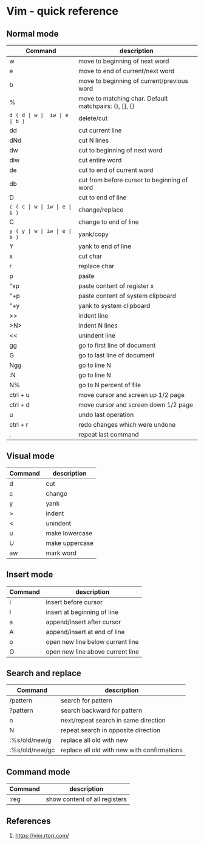 # Vim - quick reference

## Normal mode
| Command | description |
| ------- | ----------- |
| w | move to beginning of next word |
| e | move to end of current/next word |
| b | move to beginning of current/previous word |
| % | move to matching char. Default matchpairs: (), [], {} |
| `d ( d \| w \|  iw \| e \| b )` | delete/cut |
| dd | cut current line |
| dNd | cut N lines|
| dw | cut to beginning of next word |
| diw | cut entire word |
| de | cut to end of current word |
| db | cut from before cursor to beginning of word |
| D | cut to end of line |
| `c ( c \| w \| iw \| e \| b )` | change/replace |
| C | change to end of line |
| `y ( y \| w \| iw \| e \| b )` | yank/copy |
| Y | yank to end of line |
| x | cut char |
| r | replace char |
| p | paste |
| "xp | paste content of register x |
| "+p | paste content of system clipboard |
| "+y | yank to system clipboard |
| >> | indent line |
| >N> | indent N lines |
| << | unindent line
| gg | go to first line of document |
| G | go to last line of document |
| Ngg | go to line N |
| :N | go to line N |
| N% | go to N percent of file |
| ctrl + u | move cursor and screen up 1/2 page |
| ctrl + d | move cursor and screen down 1/2 page |
| u | undo last operation |
| ctrl + r | redo changes which were undone |
| . | repeat last command |

## Visual mode
| Command | description |
| ------- | ----------- |
| d | cut |
| c | change |
| y | yank |
| > | indent |
| < | unindent |
| u | make lowercase |
| U | make uppercase |
| aw | mark word |

## Insert mode
| Command | description |
| ------- | ----------- |
| i | insert before cursor |
| I | insert at beginning of line |
| a | append/insert after cursor |
| A | append/insert at end of line |
| o | open new line below current line |
| O | open new line above current line |

## Search and replace
| Command | description |
| ------- | ----------- |
| /pattern | search for pattern |
| ?pattern | search backward for pattern |
| n | next/repeat search in same direction |
| N | repeat search in opposite direction |
| :%s/old/new/g | replace all old with new |
| :%s/old/new/gc | replace all old with new with confirmations |

## Command mode
| Command | description |
| ------- | ----------- |
| :reg | show content of all registers |

## References
1. https://vim.rtorr.com/
